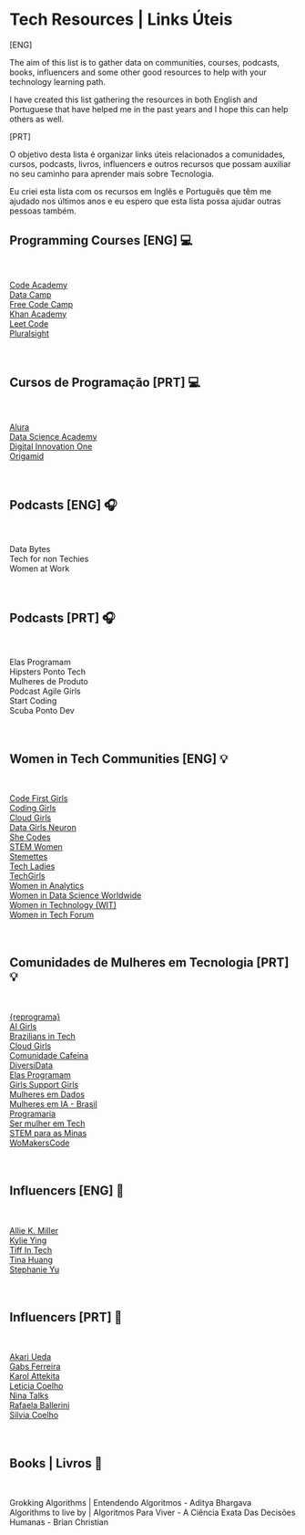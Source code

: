 # Tech Resources | Links Úteis

[ENG]

The aim of this list is to gather data on communities, courses, podcasts, books, influencers and some other good resources to help with your technology learning path.

I have created this list gathering the resources in both English and Portuguese that have helped me in the past years and I hope this can help others as well.

[PRT]

O objetivo desta lista é organizar links úteis relacionados a comunidades, cursos, podcasts, livros, influencers e outros recursos que possam auxiliar no seu caminho para aprender mais sobre Tecnologia.

Eu criei esta lista com os recursos em Inglês e Português que têm me ajudado nos últimos anos e eu espero que esta lista possa ajudar outras pessoas também.


## Programming Courses [ENG] :computer:
<br>

[Code Academy](https://www.codecademy.com/) <br>
[Data Camp](https://www.datacamp.com/) <br>
[Free Code Camp](https://www.freecodecamp.org/) <br>
[Khan Academy](https://khanacademy.org) <br>
[Leet Code](https://leetcode.com/) <br>
[Pluralsight](https://app.pluralsight.com/id) <br>
<br><br>

## Cursos de Programação [PRT] :computer:
<br>

[Alura](https://www.alura.com.br/) <br>
[Data Science Academy](https://www.datascienceacademy.com.br/) <br>
[Digital Innovation One](https://www.dio.me/en) <br>
[Origamid](https://www.origamid.com/) <br>
<br><br>

## Podcasts [ENG] :headphones:
<br>

Data Bytes <br>
Tech for non Techies <br>
Women at Work <br>
<br><br>

## Podcasts [PRT] :headphones:
<br>

Elas Programam <br>
Hipsters Ponto Tech <br>
Mulheres de Produto <br>
Podcast Agile Girls <br>
Start Coding <br>
Scuba Ponto Dev <br>
<br><br>

## Women in Tech Communities [ENG] :bulb:
<br>

[Code First Girls](https://codefirstgirls.com/) <br>
[Coding Girls](http://www.coding-girls.com/) <br>
[Cloud Girls](http://www.cloudgirls.org/) <br>
[Data Girls Neuron](https://linktr.ee/DataGirls) <br>
[She Codes](https://www.shecodes.io/) <br>
[STEM Women](https://stemwomenevents.com/events) <br>
[Stemettes](http://stemettes.org/) <br>
[Tech Ladies](http://www.hiretechladies.com/) <br>
[TechGirls](https://www.wearetechgirls.com/) <br>
[Women in Analytics](https://www.womeninanalytics.com/) <br>
[Women in Data Science Worldwide](https://www.widsconference.org/) <br>
[Women in Technology (WIT)](http://www.mywit.org/) <br>
[Women in Tech Forum](http://www.womenintechforum.com/) <br>
<br><br>

## Comunidades de Mulheres em Tecnologia [PRT] :bulb:
<br>

[{reprograma}](http://www.reprograma.com.br/estacao-hack/) <br>
[AI Girls](https://www.linkedin.com/company/ai-girls/) <br>
[Brazilians in Tech](http://braziliansintech.com/) <br>
[Cloud Girls](http://www.cloudgirls.com.br/) <br>
[Comunidade Cafeina](http://compiladoras.com.br/) <br>
[DiversiData](https://linktr.ee/diversidata) <br>
[Elas Programam](https://elasprogramam.com.br/#/) <br>
[Girls Support Girls](https://gsgcommunity.github.io/) <br>
[Mulheres em Dados](https://lnkd.in/dUEymWsU) <br>
[Mulheres em IA - Brasil](https://mulheres-em-ia.github.io/) <br>
[Programaria](http://www.programaria.org/) <br>
[Ser mulher em Tech](https://sermulheremtech.com.br/) <br>
[STEM para as Minas](https://campsite.bio/stemparaminas) <br>
[WoMakersCode](https://linktr.ee/womakerscode) <br>
<br><br>

## Influencers [ENG] :microphone:
<br>

[Allie K. Miller](https://linktr.ee/alliekmiller) <br>
[Kylie Ying](https://www.youtube.com/c/YCubed) <br>
[Tiff In Tech](https://www.youtube.com/c/TiffInTech) <br>
[Tina Huang](https://www.youtube.com/c/TinaHuang1) <br>
[Stephanie Yu](https://linktr.ee/theunicornrecruiter) <br>
<br><br>

## Influencers [PRT] :microphone:
<br>

[Akari Ueda](https://linktr.ee/akariueda) <br>
[Gabs Ferreira](http://gabsferreira.com/) <br>
[Karol Attekita](https://www.attekita.com/) <br>
[Leticia Coelho](https://linktr.ee/engenheira.coelho) <br>
[Nina Talks](https://linktr.ee/nina_talks) <br>
[Rafaela Ballerini](https://beacons.ai/rafaballerini) <br>
[Silvia Coelho](https://linktr.ee/silvia.coelho) <br>
<br><br>

## Books | Livros :blue_book:
<br>

Grokking Algorithms | Entendendo Algoritmos - Aditya Bhargava <br>
Algorithms to live by | Algoritmos Para Viver - A Ciência Exata Das Decisões Humanas - Brian Christian <br>
<br><br>
